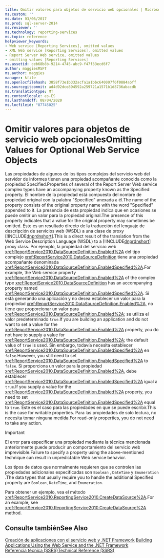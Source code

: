 ```yaml
---
title: Omitir valores para objetos de servicio web opcionales | Microsoft Docs
ms.custom: ''
ms.date: 03/06/2017
ms.prod: sql-server-2014
ms.reviewer: ''
ms.technology: reporting-services
ms.topic: reference
helpviewer_keywords:
- Web service [Reporting Services], omitted values
- XML Web service [Reporting Services], omitted values
- Report Server Web service, omitted values
- omitting values [Reporting Services]
ms.assetid: ceb68b8b-9214-4745-abc9-f47f33ecd6f7
author: maggiesMSFT
ms.author: maggies
manager: kfile
ms.openlocfilehash: 3858f73e1b332acfa1a1bbc640007f6f0884abff
ms.sourcegitcommit: ad4d92dce894592a259721a1571b1d8736abacdb
ms.translationtype: MT
ms.contentlocale: es-ES
ms.lasthandoff: 08/04/2020
ms.locfileid: "87745025"
---
```

# <a name="omitting-values-for-optional-web-service-objects"></a><span data-ttu-id="bfaba-102">Omitir valores para objetos de servicio web opcionales</span><span class="sxs-lookup"><span data-stu-id="bfaba-102">Omitting Values for Optional Web Service Objects</span></span>
  <span data-ttu-id="bfaba-103">Las propiedades de algunos de los tipos complejos del servicio web del servidor de informes tienen una propiedad acompañante conocida como la propiedad Specified.</span><span class="sxs-lookup"><span data-stu-id="bfaba-103">Properties of several of the Report Server Web service complex types have an accompanying property known as the Specified property.</span></span> <span data-ttu-id="bfaba-104">El nombre de la propiedad está compuesto del nombre de propiedad original con la palabra "Specified" anexada a él.</span><span class="sxs-lookup"><span data-stu-id="bfaba-104">The name of the property consists of the original property name with the word "Specified" appended to it.</span></span> <span data-ttu-id="bfaba-105">La presencia de esta propiedad indica que en ocasiones se puede omitir un valor para la propiedad original.</span><span class="sxs-lookup"><span data-stu-id="bfaba-105">The presence of this property indicates that a value for the original property may sometimes be omitted.</span></span> <span data-ttu-id="bfaba-106">Éste es un resultado directo de la traducción del lenguaje de descripción de servicios web (WSDL) a una clase de proxy [!INCLUDE[dnprdnshort](../../../includes/dnprdnshort-md.md)].</span><span class="sxs-lookup"><span data-stu-id="bfaba-106">This is a direct result of the translation from the Web Service Description Language (WSDL) to a [!INCLUDE[dnprdnshort](../../../includes/dnprdnshort-md.md)] proxy class.</span></span> <span data-ttu-id="bfaba-107">Por ejemplo, la propiedad del servicio web <xref:ReportService2010.DataSourceDefinition.Enabled%2A> del tipo complejo <xref:ReportService2010.DataSourceDefinition> tiene una propiedad acompañante denominada <xref:ReportService2010.DataSourceDefinition.EnabledSpecified%2A>.</span><span class="sxs-lookup"><span data-stu-id="bfaba-107">For example, the Web service property <xref:ReportService2010.DataSourceDefinition.Enabled%2A> of the complex type <xref:ReportService2010.DataSourceDefinition> has an accompanying property named <xref:ReportService2010.DataSourceDefinition.EnabledSpecified%2A>.</span></span> <span data-ttu-id="bfaba-108">Si está generando una aplicación y no desea establecer un valor para la propiedad <xref:ReportService2010.DataSourceDefinition.Enabled%2A>, no tiene que proporcionar un valor para <xref:ReportService2010.DataSourceDefinition.Enabled%2A>; se utiliza el valor predeterminado `true`.</span><span class="sxs-lookup"><span data-stu-id="bfaba-108">If you are building an application and do not want to set a value for the <xref:ReportService2010.DataSourceDefinition.Enabled%2A> property, you do not have to supply a value for <xref:ReportService2010.DataSourceDefinition.Enabled%2A>; the default value of `true` is used.</span></span> <span data-ttu-id="bfaba-109">Sin embargo, todavía necesita establecer <xref:ReportService2010.DataSourceDefinition.EnabledSpecified%2A> en `false`.</span><span class="sxs-lookup"><span data-stu-id="bfaba-109">However, you still need to set <xref:ReportService2010.DataSourceDefinition.EnabledSpecified%2A> to `false`.</span></span> <span data-ttu-id="bfaba-110">Si proporciona un valor para la propiedad <xref:ReportService2010.DataSourceDefinition.Enabled%2A>, debe establecer <xref:ReportService2010.DataSourceDefinition.EnabledSpecified%2A> igual a `true`.</span><span class="sxs-lookup"><span data-stu-id="bfaba-110">If you supply a value for the <xref:ReportService2010.DataSourceDefinition.Enabled%2A> property, you need to set <xref:ReportService2010.DataSourceDefinition.EnabledSpecified%2A> equal to `true`.</span></span> <span data-ttu-id="bfaba-111">Éste es el caso para las propiedades en que se puede escribir.</span><span class="sxs-lookup"><span data-stu-id="bfaba-111">This is the case for writable properties.</span></span> <span data-ttu-id="bfaba-112">Para las propiedades de solo lectura, no necesita tomar ninguna medida.</span><span class="sxs-lookup"><span data-stu-id="bfaba-112">For read-only properties, you do not need to take any action.</span></span>  
  
> [!IMPORTANT]  
>  <span data-ttu-id="bfaba-113">El error para especificar una propiedad mediante la técnica mencionada anteriormente puede producir un comportamiento del servicio web imprevisible.</span><span class="sxs-lookup"><span data-stu-id="bfaba-113">Failure to specify a property using the above-mentioned technique can result in unpredictable Web service behavior.</span></span>  
  
 <span data-ttu-id="bfaba-114">Los tipos de datos que normalmente requieren que se controlen las propiedades adicionales especificadas son `Boolean` , `DateTime` y `Enumeration` .</span><span class="sxs-lookup"><span data-stu-id="bfaba-114">The data types that usually require you to handle the additional Specified property are `Boolean`, `DateTime`, and `Enumeration`.</span></span>  
  
 <span data-ttu-id="bfaba-115">Para obtener un ejemplo, vea el método <xref:ReportService2010.ReportingService2010.CreateDataSource%2A>.</span><span class="sxs-lookup"><span data-stu-id="bfaba-115">For an example, see <xref:ReportService2010.ReportingService2010.CreateDataSource%2A> method.</span></span>  
  
## <a name="see-also"></a><span data-ttu-id="bfaba-116">Consulte también</span><span class="sxs-lookup"><span data-stu-id="bfaba-116">See Also</span></span>  
 <span data-ttu-id="bfaba-117">[Creación de aplicaciones con el servicio web y .NET Framework](building-applications-using-the-web-service-and-the-net-framework.md) </span><span class="sxs-lookup"><span data-stu-id="bfaba-117">[Building Applications Using the Web Service and the .NET Framework](building-applications-using-the-web-service-and-the-net-framework.md) </span></span>  
 [<span data-ttu-id="bfaba-118">Referencia técnica &#40;SSRS&#41;</span><span class="sxs-lookup"><span data-stu-id="bfaba-118">Technical Reference &#40;SSRS&#41;</span></span>](../../technical-reference-ssrs.md)  
  
  
